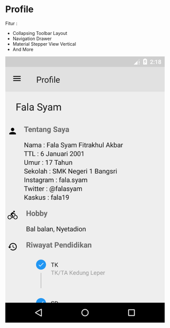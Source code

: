 # Profile


Fitur :

- Collapsing Toolbar Layout
- Navigation Drawer
- Material Stepper View Vertical
- And More

<img src="https://github.com/falasyam/iProfile/blob/master/screenshot/Screenshot_1528615113.png"/>

